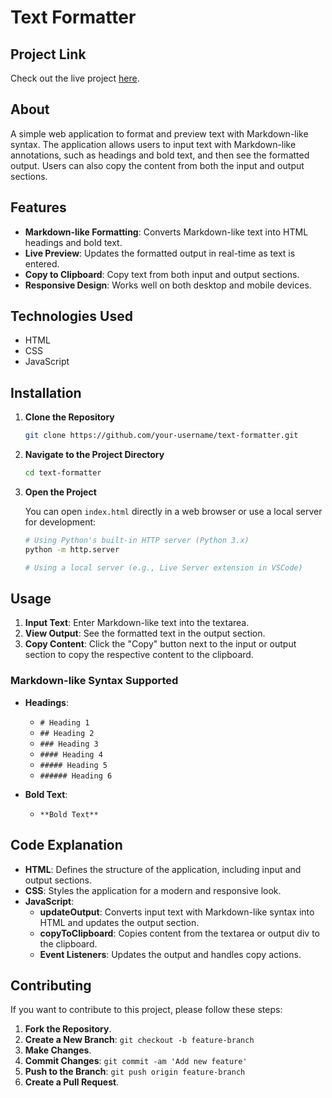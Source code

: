# Text Formatter

## Project Link

Check out the live project [here](https://aayushbhusari.github.io/markdown-previewer/).

## About

A simple web application to format and preview text with Markdown-like syntax. The application allows users to input text with Markdown-like annotations, such as headings and bold text, and then see the formatted output. Users can also copy the content from both the input and output sections.

## Features

- **Markdown-like Formatting**: Converts Markdown-like text into HTML headings and bold text.
- **Live Preview**: Updates the formatted output in real-time as text is entered.
- **Copy to Clipboard**: Copy text from both input and output sections.
- **Responsive Design**: Works well on both desktop and mobile devices.

## Technologies Used

- HTML
- CSS
- JavaScript

## Installation

1. **Clone the Repository**

   ```bash
   git clone https://github.com/your-username/text-formatter.git
   ```

2. **Navigate to the Project Directory**

   ```bash
   cd text-formatter
   ```

3. **Open the Project**

   You can open `index.html` directly in a web browser or use a local server for development:

   ```bash
   # Using Python's built-in HTTP server (Python 3.x)
   python -m http.server

   # Using a local server (e.g., Live Server extension in VSCode)
   ```

## Usage

1. **Input Text**: Enter Markdown-like text into the textarea.
2. **View Output**: See the formatted text in the output section.
3. **Copy Content**: Click the "Copy" button next to the input or output section to copy the respective content to the clipboard.

### Markdown-like Syntax Supported

- **Headings**:

  - `# Heading 1`
  - `## Heading 2`
  - `### Heading 3`
  - `#### Heading 4`
  - `##### Heading 5`
  - `###### Heading 6`

- **Bold Text**:
  - `**Bold Text**`

## Code Explanation

- **HTML**: Defines the structure of the application, including input and output sections.
- **CSS**: Styles the application for a modern and responsive look.
- **JavaScript**:
  - **updateOutput**: Converts input text with Markdown-like syntax into HTML and updates the output section.
  - **copyToClipboard**: Copies content from the textarea or output div to the clipboard.
  - **Event Listeners**: Updates the output and handles copy actions.

## Contributing

If you want to contribute to this project, please follow these steps:

1. **Fork the Repository**.
2. **Create a New Branch**: `git checkout -b feature-branch`
3. **Make Changes**.
4. **Commit Changes**: `git commit -am 'Add new feature'`
5. **Push to the Branch**: `git push origin feature-branch`
6. **Create a Pull Request**.
